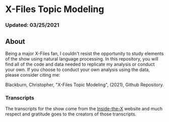 # X-Files Topic Modeling
### Updated: 03/25/2021

## About

Being a major X-Files fan, I couldn't resist the opportunity to study elements of the show using natural language processing. In this repository, you will find all of the code and data needed to replicate my analysis or conduct your own. If you choose to conduct your own analysis using the data, please consider citing me:

Blackburn, Christopher, "X-Files Topic Modeling", (2021), Github Repository. 


### Transcripts

The transcripts for the show come from the [Inside-the-X](http://www.insidethex.co.uk/#one) website and much respect and gratitude goes to the creators of those transcripts. 



